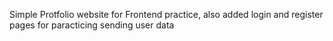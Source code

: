 
Simple Protfolio website for Frontend practice, 
  also added login and register pages for paracticing sending user data
